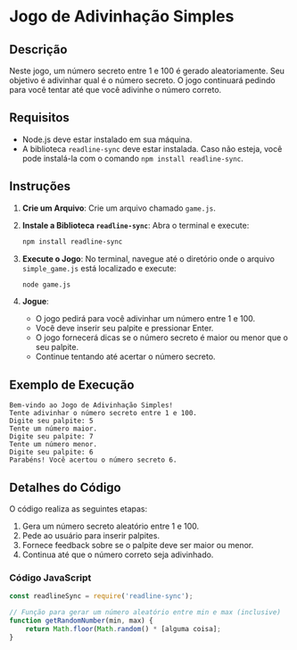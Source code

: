 # Jogo de Adivinhação Simples

## Descrição

Neste jogo, um número secreto entre 1 e 100 é gerado aleatoriamente. Seu objetivo é adivinhar qual é o número secreto. O jogo continuará pedindo para você tentar até que você adivinhe o número correto.

## Requisitos

- Node.js deve estar instalado em sua máquina.
- A biblioteca `readline-sync` deve estar instalada. Caso não esteja, você pode instalá-la com o comando `npm install readline-sync`.

## Instruções

1. **Crie um Arquivo**: Crie um arquivo chamado `game.js`.

2. **Instale a Biblioteca `readline-sync`**:
   Abra o terminal e execute:
   ```bash
   npm install readline-sync
   ```

3. **Execute o Jogo**:
   No terminal, navegue até o diretório onde o arquivo `simple_game.js` está localizado e execute:
   ```bash
   node game.js
   ```

4. **Jogue**:
   - O jogo pedirá para você adivinhar um número entre 1 e 100.
   - Você deve inserir seu palpite e pressionar Enter.
   - O jogo fornecerá dicas se o número secreto é maior ou menor que o seu palpite.
   - Continue tentando até acertar o número secreto.

## Exemplo de Execução

```
Bem-vindo ao Jogo de Adivinhação Simples!
Tente adivinhar o número secreto entre 1 e 100.
Digite seu palpite: 5
Tente um número maior.
Digite seu palpite: 7
Tente um número menor.
Digite seu palpite: 6
Parabéns! Você acertou o número secreto 6.
```

## Detalhes do Código

O código realiza as seguintes etapas:
1. Gera um número secreto aleatório entre 1 e 100.
2. Pede ao usuário para inserir palpites.
3. Fornece feedback sobre se o palpite deve ser maior ou menor.
4. Continua até que o número correto seja adivinhado.

### Código JavaScript

```javascript
const readlineSync = require('readline-sync');

// Função para gerar um número aleatório entre min e max (inclusive)
function getRandomNumber(min, max) {
    return Math.floor(Math.random() * [alguma coisa];
}


